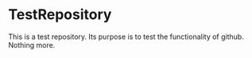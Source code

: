 # TestRepository

This is a test repository. 
Its purpose is to test the functionality of github.
Nothing more.
